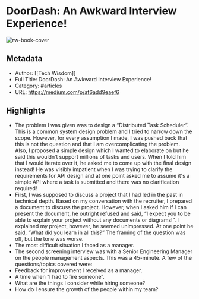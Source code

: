 # DoorDash: An Awkward Interview Experience!

![rw-book-cover](https://readwise-assets.s3.amazonaws.com/static/images/article1.be68295a7e40.png)

## Metadata
- Author: [[Tech Wisdom]]
- Full Title: DoorDash: An Awkward Interview Experience!
- Category: #articles
- URL: https://medium.com/p/af6add9eaef6

## Highlights
- The problem I was given was to design a “Distributed Task Scheduler”. This is a common system design problem and I tried to narrow down the scope. However, for every assumption I made, I was pushed back that this is not the question and that I am overcomplicating the problem. Also, I proposed a simple design which I wanted to elaborate on but he said this wouldn’t support millions of tasks and users. When I told him that I would iterate over it, he asked me to come up with the final design instead! He was visibly impatient when I was trying to clarify the requirements for API design and at one point asked me to assume it's a simple API where a task is submitted and there was no clarification required!
- First, I was supposed to discuss a project that I had led in the past in technical depth. Based on my conversation with the recruiter, I prepared a document to discuss the project. However, when I asked him if I can present the document, he outright refused and said, “I expect you to be able to explain your project without any documents or diagrams!”. I explained my project, however, he seemed unimpressed. At one point he said, “What did you learn in all this?” The framing of the question was off, but the tone was worse.
- The most difficult situation I faced as a manager.
- The second screening interview was with a Senior Engineering Manager on the people management aspects. This was a 45-minute. A few of the questions/topics covered were:
- Feedback for improvement I received as a manager.
- A time when “I had to fire someone”.
- What are the things I consider while hiring someone?
- How do I ensure the growth of the people within my team?
